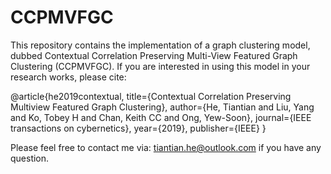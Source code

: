 # CCPMVFGC
This repository contains the implementation of a graph clustering model, dubbed Contextual Correlation Preserving Multi-View Featured Graph Clustering (CCPMVFGC). If you are interested in using this model in your research works, please cite:

@article{he2019contextual,
  title={Contextual Correlation Preserving Multiview Featured Graph Clustering},
  author={He, Tiantian and Liu, Yang and Ko, Tobey H and Chan, Keith CC and Ong, Yew-Soon},
  journal={IEEE transactions on cybernetics},
  year={2019},
  publisher={IEEE}
}

Please feel free to contact me via: tiantian.he@outlook.com if you have any question. 
